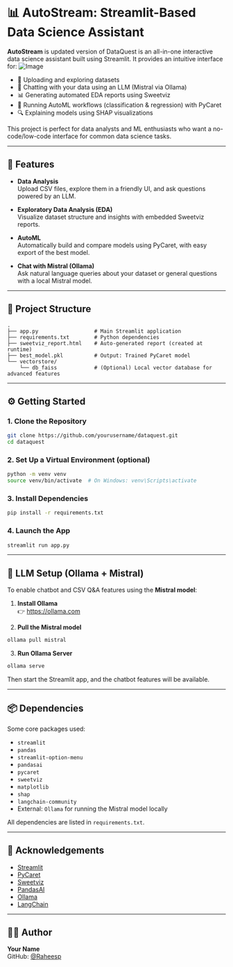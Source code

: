 # 📊 AutoStream: Streamlit-Based Data Science Assistant

**AutoStream** is updated version of DataQuest is an all-in-one interactive data science assistant built using Streamlit. It provides an intuitive interface for:
![Image](https://github.com/user-attachments/assets/1541f6b5-e611-43f2-bf55-121dcad515a0)

- 📂 Uploading and exploring datasets  
- 💬 Chatting with your data using an LLM (Mistral via Ollama)  
- 📊 Generating automated EDA reports using Sweetviz  
- 🤖 Running AutoML workflows (classification & regression) with PyCaret  
- 🔍 Explaining models using SHAP visualizations  

This project is perfect for data analysts and ML enthusiasts who want a no-code/low-code interface for common data science tasks.

---

## 🚀 Features

- **Data Analysis**  
  Upload CSV files, explore them in a friendly UI, and ask questions powered by an LLM.

- **Exploratory Data Analysis (EDA)**  
  Visualize dataset structure and insights with embedded Sweetviz reports.

- **AutoML**  
  Automatically build and compare models using PyCaret, with easy export of the best model.

- **Chat with Mistral (Ollama)**  
  Ask natural language queries about your dataset or general questions with a local Mistral model.

---

## 🧱 Project Structure

```
.
├── app.py                  # Main Streamlit application
├── requirements.txt        # Python dependencies
├── sweetviz_report.html    # Auto-generated report (created at runtime)
├── best_model.pkl          # Output: Trained PyCaret model
└── vectorstore/
    └── db_faiss            # (Optional) Local vector database for advanced features
```

---

## ⚙️ Getting Started

### 1. Clone the Repository

```bash
git clone https://github.com/yourusername/dataquest.git
cd dataquest
```

### 2. Set Up a Virtual Environment (optional)

```bash
python -m venv venv
source venv/bin/activate  # On Windows: venv\Scripts\activate
```

### 3. Install Dependencies

```bash
pip install -r requirements.txt
```

### 4. Launch the App

```bash
streamlit run app.py
```

---

## 🧠 LLM Setup (Ollama + Mistral)

To enable chatbot and CSV Q&A features using the **Mistral model**:

1. **Install Ollama**  
   👉 https://ollama.com

2. **Pull the Mistral model**

```bash
ollama pull mistral
```

3. **Run Ollama Server**

```bash
ollama serve
```

Then start the Streamlit app, and the chatbot features will be available.

---

## 📦 Dependencies

Some core packages used:

- `streamlit`
- `pandas`
- `streamlit-option-menu`
- `pandasai`
- `pycaret`
- `sweetviz`
- `matplotlib`
- `shap`
- `langchain-community`
- External: `Ollama` for running the Mistral model locally

All dependencies are listed in `requirements.txt`.

---

## 🙌 Acknowledgements

- [Streamlit](https://streamlit.io)
- [PyCaret](https://pycaret.org)
- [Sweetviz](https://github.com/fbdesignpro/sweetviz)
- [PandasAI](https://github.com/gventuri/pandas-ai)
- [Ollama](https://ollama.com)
- [LangChain](https://www.langchain.com)

---

## 👨‍💻 Author

**Your Name**  
GitHub: [@Raheesp](https://github.com/Raheesp)
